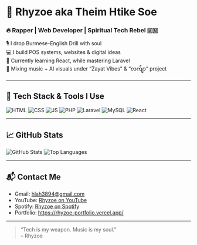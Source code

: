 # 👑 Rhyzoe aka Theim Htike Soe  
### 🔥 Rapper | Web Developer | Spiritual Tech Rebel 🇲🇲

🎙️ I drop Burmese-English Drill with soul  
💻 I build POS systems, websites & digital ideas  
🌱 Currently learning React, while mastering Laravel  
🎨 Mixing music + AI visuals under “Zayat Vibes” & “လက်ျာ” project

---

## 🔧 Tech Stack & Tools I Use
![HTML](https://img.shields.io/badge/-HTML-E34F26?logo=html5&logoColor=white)
![CSS](https://img.shields.io/badge/-CSS-1572B6?logo=css3&logoColor=white)
![JS](https://img.shields.io/badge/-JavaScript-F7DF1E?logo=javascript&logoColor=black)
![PHP](https://img.shields.io/badge/-PHP-777BB4?logo=php&logoColor=white)
![Laravel](https://img.shields.io/badge/-Laravel-FF2D20?logo=laravel&logoColor=white)
![MySQL](https://img.shields.io/badge/-MySQL-4479A1?logo=mysql&logoColor=white)
![React](https://img.shields.io/badge/-React-61DAFB?logo=react&logoColor=black)

---

## 📈 GitHub Stats
![GitHub Stats](https://github-readme-stats.vercel.app/api?username=theimhtikesoe&show_icons=true&theme=tokyonight)
![Top Languages](https://github-readme-stats.vercel.app/api/top-langs/?username=theimhtikesoe&layout=compact&theme=tokyonight)

---

## 📬 Contact Me
- Gmail: hlah3894@gmail.com  
- YouTube: [Rhyzoe on YouTube](https://youtube.com/@rhyzoeinburma)  
- Spotify: [Rhyzoe on Spotify](https://open.spotify.com/artist/6nyd1OiXag3LVVhASA1HQ9)  
- Portfolio: https://rhyzoe-portfolio.vercel.app/

---

> “Tech is my weapon. Music is my soul.”  
> – Rhyzoe

